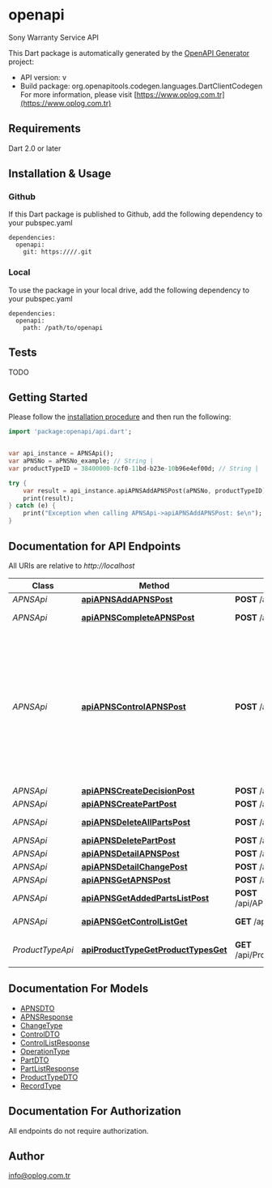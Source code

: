 # openapi
Sony Warranty Service API

This Dart package is automatically generated by the [OpenAPI Generator](https://openapi-generator.tech) project:

- API version: v
- Build package: org.openapitools.codegen.languages.DartClientCodegen
For more information, please visit [https://www.oplog.com.tr](https://www.oplog.com.tr)

## Requirements

Dart 2.0 or later

## Installation & Usage

### Github
If this Dart package is published to Github, add the following dependency to your pubspec.yaml
```
dependencies:
  openapi:
    git: https:////.git
```

### Local
To use the package in your local drive, add the following dependency to your pubspec.yaml
```
dependencies:
  openapi:
    path: /path/to/openapi
```

## Tests

TODO

## Getting Started

Please follow the [installation procedure](#installation--usage) and then run the following:

```dart
import 'package:openapi/api.dart';


var api_instance = APNSApi();
var aPNSNo = aPNSNo_example; // String | 
var productTypeID = 38400000-8cf0-11bd-b23e-10b96e4ef00d; // String | 

try {
    var result = api_instance.apiAPNSAddAPNSPost(aPNSNo, productTypeID);
    print(result);
} catch (e) {
    print("Exception when calling APNSApi->apiAPNSAddAPNSPost: $e\n");
}

```

## Documentation for API Endpoints

All URIs are relative to *http://localhost*

Class | Method | HTTP request | Description
------------ | ------------- | ------------- | -------------
*APNSApi* | [**apiAPNSAddAPNSPost**](docs//APNSApi.md#apiapnsaddapnspost) | **POST** /api/APNS/AddAPNS | APNS Girişi
*APNSApi* | [**apiAPNSCompleteAPNSPost**](docs//APNSApi.md#apiapnscompleteapnspost) | **POST** /api/APNS/CompleteAPNS | APNS Tamamla
*APNSApi* | [**apiAPNSControlAPNSPost**](docs//APNSApi.md#apiapnscontrolapnspost) | **POST** /api/APNS/ControlAPNS | Ürün Kabul  ----------  Not: Bu endpoint direkt olarak kontrol edildi statüsüne çeker.   Dolayısyla tüm checkboxların işaretli olduğu frontend de kontrol edilmeli.
*APNSApi* | [**apiAPNSCreateDecisionPost**](docs//APNSApi.md#apiapnscreatedecisionpost) | **POST** /api/APNS/CreateDecision | Karar Girişi
*APNSApi* | [**apiAPNSCreatePartPost**](docs//APNSApi.md#apiapnscreatepartpost) | **POST** /api/APNS/CreatePart | Parça Ekle
*APNSApi* | [**apiAPNSDeleteAllPartsPost**](docs//APNSApi.md#apiapnsdeleteallpartspost) | **POST** /api/APNS/DeleteAllParts | Tüm Parçaları Sil
*APNSApi* | [**apiAPNSDeletePartPost**](docs//APNSApi.md#apiapnsdeletepartpost) | **POST** /api/APNS/DeletePart | Parça Sil
*APNSApi* | [**apiAPNSDetailAPNSPost**](docs//APNSApi.md#apiapnsdetailapnspost) | **POST** /api/APNS/DetailAPNS | Veri Girişi
*APNSApi* | [**apiAPNSDetailChangePost**](docs//APNSApi.md#apiapnsdetailchangepost) | **POST** /api/APNS/DetailChange | Değişim Girişi
*APNSApi* | [**apiAPNSGetAPNSPost**](docs//APNSApi.md#apiapnsgetapnspost) | **POST** /api/APNS/GetAPNS | APNS Bul
*APNSApi* | [**apiAPNSGetAddedPartsListPost**](docs//APNSApi.md#apiapnsgetaddedpartslistpost) | **POST** /api/APNS/GetAddedPartsList | Parça Listesi
*APNSApi* | [**apiAPNSGetControlListGet**](docs//APNSApi.md#apiapnsgetcontrollistget) | **GET** /api/APNS/GetControlList | APNS e bağlı kontrol listesi
*ProductTypeApi* | [**apiProductTypeGetProductTypesGet**](docs//ProductTypeApi.md#apiproducttypegetproducttypesget) | **GET** /api/ProductType/GetProductTypes | APNS Girişi Ürün Tipleri Listesi


## Documentation For Models

 - [APNSDTO](docs//APNSDTO.md)
 - [APNSResponse](docs//APNSResponse.md)
 - [ChangeType](docs//ChangeType.md)
 - [ControlDTO](docs//ControlDTO.md)
 - [ControlListResponse](docs//ControlListResponse.md)
 - [OperationType](docs//OperationType.md)
 - [PartDTO](docs//PartDTO.md)
 - [PartListResponse](docs//PartListResponse.md)
 - [ProductTypeDTO](docs//ProductTypeDTO.md)
 - [RecordType](docs//RecordType.md)


## Documentation For Authorization

 All endpoints do not require authorization.


## Author

info@oplog.com.tr


